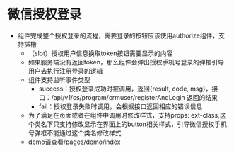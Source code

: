 # 微信授权登录

* 组件完成整个授权登录的流程，需要登录的按钮应该使用authorize组件，支持插槽
  * （slot）授权用户信息换取token按钮需要显示的内容
  * 如果服务端没有返回token，那么组件会弹出授权手机号登录的弹框引导用户去执行注册登录的逻辑
  * 组件支持监听事件类型
    * success：授权登录成功时被调用，返回{result, code, msg}，接口：/api/v1/cs/program/crmuser/registerAndLogin 返回的结果
    * fail：授权登录失败时调用，会根据接口返回相应的错误信息
  * 为了满足在页面或者在组件中调用时修改样式，支持props: ext-class,这个类名下只支持修改显示在界面上的button相关样式，引导微信授权手机号弹框不能通过这个类名修改样式
  * demo请查看/pages/demo/index